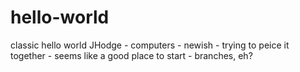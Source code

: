 # hello-world
classic hello world
JHodge - computers - newish - trying to peice it together - seems like a good place to start - branches, eh?
